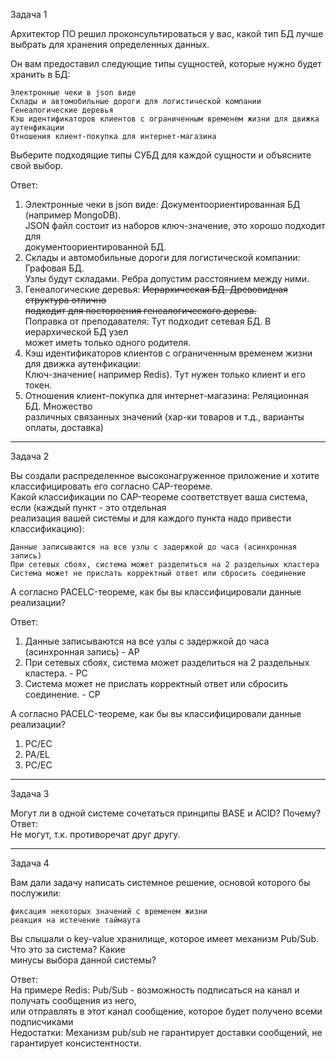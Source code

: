 Задача 1

Архитектор ПО решил проконсультироваться у вас, какой тип БД лучше выбрать для хранения определенных данных.  

Он вам предоставил следующие типы сущностей, которые нужно будет хранить в БД:  

    Электронные чеки в json виде  
    Склады и автомобильные дороги для логистической компании  
    Генеалогические деревья  
    Кэш идентификаторов клиентов с ограниченным временем жизни для движка аутенфикации  
    Отношения клиент-покупка для интернет-магазина  

Выберите подходящие типы СУБД для каждой сущности и объясните свой выбор.  

Ответ:  

1. Электронные чеки в json виде: Документоориентированная БД (например MongoDB).  
JSON файл состоит из наборов ключ-значение, это хорошо подходит для  
документоориентированной БД.  
2. Склады и автомобильные дороги для логистической компании: Графовая БД.  
Узлы будут складами. Ребра допустим расстоянием между ними.  
3. Генеалогические деревья: <s>Иерархическая БД. Древовидная структура отлично  
подходит для постороения генеалогического дерева.</s>  
Поправка от преподавателя: Тут подходит сетевая БД. В иерархической БД узел  
может иметь только одного родителя.  
4. Кэш идентификаторов клиентов с ограниченным временем жизни для движка аутенфикации:  
Ключ-значение( например Redis). Тут нужен только клиент и его токен.  
5. Отношения клиент-покупка для интернет-магазина: Реляционная БД. Множество  
различных связанных значений (хар-ки товаров и т.д., варианты оплаты, доставка)  

---

Задача 2  

Вы создали распределенное высоконагруженное приложение и хотите классифицировать его согласно CAP-теореме.  
Какой классификации по CAP-теореме соответствует ваша система, если (каждый пункт - это отдельная  
реализация вашей системы и для каждого пункта надо привести классификацию):  

    Данные записываются на все узлы с задержкой до часа (асинхронная запись)  
    При сетевых сбоях, система может разделиться на 2 раздельных кластера  
    Система может не прислать корректный ответ или сбросить соединение  

А согласно PACELC-теореме, как бы вы классифицировали данные реализации?  

Ответ:  

1. Данные записываются на все узлы с задержкой до часа (асинхронная запись) - AP  
2. При сетевых сбоях, система может разделиться на 2 раздельных кластера. - PC  
3. Система может не прислать корректный ответ или сбросить соединение. - CP  

А согласно PACELC-теореме, как бы вы классифицировали данные реализации?  

1. PC/EC  
2. PA/EL  
3. PC/EC  

---

Задача 3  

Могут ли в одной системе сочетаться принципы BASE и ACID? Почему?  
Ответ:  
Не могут, т.к. противоречат друг другу.  

---

Задача 4  

Вам дали задачу написать системное решение, основой которого бы послужили:  

    фиксация некоторых значений с временем жизни  
    реакция на истечение таймаута  

Вы слышали о key-value хранилище, которое имеет механизм Pub/Sub. Что это за система? Какие   
минусы выбора данной системы?  

Ответ:  
На примере Redis: Pub/Sub - возможность подписаться на канал и получать сообщения из него,  
или отправлять в этот канал сообщение, которое будет получено всеми подписчиками  
Недостатки: Механизм pub/sub не гарантирует доставки сообщений, не гарантирует консистентности.  
